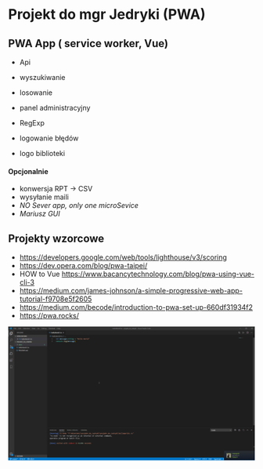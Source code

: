 # Projekt do mgr Jedryki (PWA)

 ## PWA App ( service worker, Vue)
 - Api
 - wyszukiwanie
 - losowanie
 - panel administracyjny
 - RegExp
  
 - logowanie błędów
 - logo biblioteki
 
 #### Opcjonalnie
 - konwersja RPT -> CSV
 - wysyłanie maili 
 - *NO Sever app, only one microSevice*  
 - *Mariusz GUI*
 
## Projekty wzorcowe 
- https://developers.google.com/web/tools/lighthouse/v3/scoring
 - https://dev.opera.com/blog/pwa-taipei/
 - HOW to Vue https://www.bacancytechnology.com/blog/pwa-using-vue-cli-3
 - https://medium.com/james-johnson/a-simple-progressive-web-app-tutorial-f9708e5f2605
 - https://medium.com/becode/introduction-to-pwa-set-up-660df31934f2
 - https://pwa.rocks/
 
 
 
![VS Code](./docs/qsZ3f6uXK8.gif)



